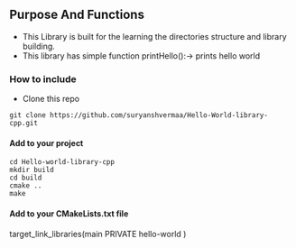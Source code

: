 ## Purpose And Functions
- This Library is built for the learning the directories structure and library building.
- This library has simple function printHello():-> prints hello world
### How to include
- Clone this repo
```
git clone https://github.com/suryanshvermaa/Hello-World-library-cpp.git
```
#### Add to your project
```
cd Hello-world-library-cpp
mkdir build
cd build
cmake ..
make
```
#### Add to your CMakeLists.txt file

target_link_libraries(main
    PRIVATE
    hello-world
)

